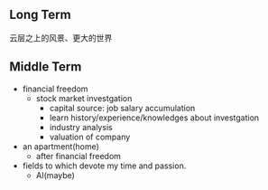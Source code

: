 ## Long Term
云层之上的风景、更大的世界
## Middle Term
- financial freedom
    - stock market investgation
        - capital source: job salary accumulation
        - learn history/experience/knowledges about investgation
        - industry analysis
        - valuation of company
- an apartment(home)
    - after financial freedom
- fields to which devote my time and passion.
    - AI(maybe)
